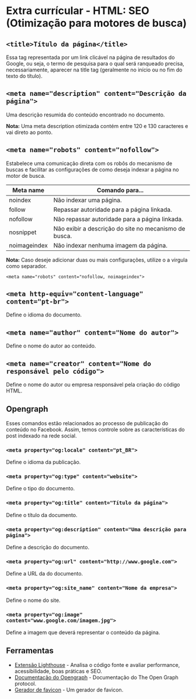 # Extra currícular - HTML: SEO (Otimização para motores de busca)

## `<title>Título da página</title>` 

Essa tag representada por um link clicável na página de resultados do Google, ou seja, o termo de pesquisa para o qual será ranqueado precisa, necessariamente, aparecer na title tag (geralmente no início ou no fim do texto do título).

## `<meta name="description" content="Descrição da página">`

Uma descrição resumida do conteúdo encontrado no documento.

**Nota:** Uma meta description otimizada contém entre 120 e 130 caracteres e vai direto ao ponto.

## `<meta name="robots" content="nofollow">`

Estabelece uma comunicação direta com os robôs do mecanismo de buscas e facilitar as configurações de como deseja indexar a página no motor de busca.

| Meta name    |	Comando para...                                     |
| ---          | ---                                                    |
| noindex	   | Não indexar uma página.                                |
| follow	   | Repassar autoridade para a página linkada.             |
| nofollow	   | Não repassar autoridade para a página linkada.         |
| nosnippet	   | Não exibir a descrição do site no mecanismo de busca.  |
| noimageindex | Não indexar nenhuma imagem da página.                  |

**Nota:** Caso deseje adicionar duas ou mais configurações, utilize o a virgula como separador.

```
<meta name="robots" content="nofollow, noimageindex">
```

## `<meta http-equiv="content-language" content="pt-br">`

Define o idioma do documento.

## `<meta name="author" content="Nome do autor">`

Define o nome do autor ao conteúdo.

## `<meta name="creator" content="Nome do responsável pelo código">`

Define o nome do autor ou empresa responsável pela criação do código HTML.

## Opengraph

Esses comandos estão relacionados ao processo de publicação do conteúdo no Facebook. Assim, temos controle sobre as características do post indexado na rede social.

### `<meta property="og:locale" content="pt_BR">` 

Define o idioma da publicação.

### `<meta property="og:type" content="website">`

Define o tipo do documento.

### `<meta property="og:title" content="Título da página">`

Define o título da documento.

### `<meta property="og:description" content="Uma descrição para página">`

Define a descrição do documento.

### `<meta property="og:url" content="http://www.google.com">`

Define a URL da do documento.

### `<meta property="og:site_name" content="Nome da empresa">`

Define o nome do site.

### `<meta property="og:image" content="www.google.com/imagem.jpg">`

Define a imagem que deverá representar o conteúdo da página.


## Ferramentas
- [Extensão Lighthouse](https://chrome.google.com/webstore/detail/lighthouse/blipmdconlkpinefehnmjammfjpmpbjk?hl=pt-BR) - Analisa o código fonte e avaliar performance, acessibilidade, boas práticas e SEO.
- [Documentação do Opengraph](https://ogp.me/) - Documentação do The Open Graph protocol.
- [Gerador de favicon](https://www.favicon-generator.org/) - Um gerador de favicon. 
